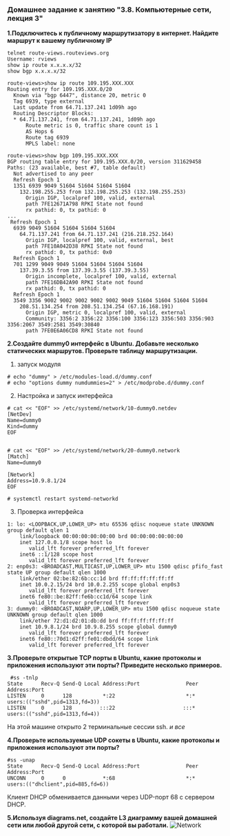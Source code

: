 ### Домашнее задание к занятию "3.8. Компьютерные сети, лекция 3"
**1.Подключитесь к публичному маршрутизатору в интернет. Найдите маршрут к вашему публичному IP**

```shell
telnet route-views.routeviews.org
Username: rviews
show ip route x.x.x.x/32
show bgp x.x.x.x/32
```

```shell
route-views>show ip route 109.195.XXX.XXX
Routing entry for 109.195.XXX.0/20
  Known via "bgp 6447", distance 20, metric 0
  Tag 6939, type external
  Last update from 64.71.137.241 1d09h ago
  Routing Descriptor Blocks:
  * 64.71.137.241, from 64.71.137.241, 1d09h ago
      Route metric is 0, traffic share count is 1
      AS Hops 6
      Route tag 6939
      MPLS label: none
```

```shell
route-views>show bgp 109.195.XXX.XXX
BGP routing table entry for 109.195.XXX.0/20, version 311629458
Paths: (23 available, best #7, table default)
  Not advertised to any peer
  Refresh Epoch 1
  1351 6939 9049 51604 51604 51604 51604
    132.198.255.253 from 132.198.255.253 (132.198.255.253)
      Origin IGP, localpref 100, valid, external
      path 7FE12671A798 RPKI State not found
      rx pathid: 0, tx pathid: 0
...
 Refresh Epoch 1
  6939 9049 51604 51604 51604 51604
    64.71.137.241 from 64.71.137.241 (216.218.252.164)
      Origin IGP, localpref 100, valid, external, best
      path 7FE10A042D38 RPKI State not found
      rx pathid: 0, tx pathid: 0x0
  Refresh Epoch 1
  701 1299 9049 9049 51604 51604 51604 51604
    137.39.3.55 from 137.39.3.55 (137.39.3.55)
      Origin incomplete, localpref 100, valid, external
      path 7FE16DB42A90 RPKI State not found
      rx pathid: 0, tx pathid: 0
  Refresh Epoch 1
  3549 3356 9002 9002 9002 9002 9002 9049 51604 51604 51604 51604
    208.51.134.254 from 208.51.134.254 (67.16.168.191)
      Origin IGP, metric 0, localpref 100, valid, external
      Community: 3356:2 3356:22 3356:100 3356:123 3356:503 3356:903 3356:2067 3549:2581 3549:30840
      path 7FE0E6A06CD8 RPKI State not found

```

**2.Создайте dummy0 интерфейс в Ubuntu. Добавьте несколько статических маршрутов. Проверьте таблицу маршрутизации.**

1. запуск модуля
```shell
# echo "dummy" > /etc/modules-load.d/dummy.conf
# echo "options dummy numdummies=2" > /etc/modprobe.d/dummy.conf
```
2. Настройка и запуск интерфейса

```shell
# cat << "EOF" >> /etc/systemd/network/10-dummy0.netdev
[NetDev]
Name=dummy0
Kind=dummy
EOF


# cat << "EOF" >> /etc/systemd/network/20-dummy0.network
[Match]
Name=dummy0

[Network]
Address=10.9.8.1/24
EOF

# systemctl restart systemd-networkd
```

3. Проверка интерфейса

```shell
1: lo: <LOOPBACK,UP,LOWER_UP> mtu 65536 qdisc noqueue state UNKNOWN group default qlen 1
    link/loopback 00:00:00:00:00:00 brd 00:00:00:00:00:00
    inet 127.0.0.1/8 scope host lo
       valid_lft forever preferred_lft forever
    inet6 ::1/128 scope host
       valid_lft forever preferred_lft forever
2: enp0s3: <BROADCAST,MULTICAST,UP,LOWER_UP> mtu 1500 qdisc pfifo_fast state UP group default qlen 1000
    link/ether 02:be:82:6b:cc:1d brd ff:ff:ff:ff:ff:ff
    inet 10.0.2.15/24 brd 10.0.2.255 scope global enp0s3
       valid_lft forever preferred_lft forever
    inet6 fe80::be:82ff:fe6b:cc1d/64 scope link
       valid_lft forever preferred_lft forever
3: dummy0: <BROADCAST,NOARP,UP,LOWER_UP> mtu 1500 qdisc noqueue state UNKNOWN group default qlen 1000
    link/ether 72:d1:d2:01:db:dd brd ff:ff:ff:ff:ff:ff
    inet 10.9.8.1/24 brd 10.9.8.255 scope global dummy0
       valid_lft forever preferred_lft forever
    inet6 fe80::70d1:d2ff:fe01:dbdd/64 scope link
       valid_lft forever preferred_lft forever

```


**3.Проверьте открытые TCP порты в Ubuntu, какие протоколы и приложения используют эти порты? Приведите несколько примеров.**

```shell
 #ss -tnlp
State      Recv-Q Send-Q Local Address:Port               Peer Address:Port     
LISTEN     0      128          *:22                       *:*                   users:(("sshd",pid=1313,fd=3))
LISTEN     0      128         :::22                      :::*                   users:(("sshd",pid=1313,fd=4))
```
На этой машине открыто 2 терминальные сессии ssh. _и все_

**4.Проверьте используемые UDP сокеты в Ubuntu, какие протоколы и приложения используют эти порты?**

```shell
#ss -unap
State      Recv-Q Send-Q Local Address:Port               Peer Address:Port     
UNCONN     0      0            *:68                       *:*                   users:(("dhclient",pid=885,fd=6))
```
Клиент DHCP обменивается данными через UDP-порт 68 с сервером DHCP.

**5.Используя diagrams.net, создайте L3 диаграмму вашей домашней сети или любой другой сети, с которой вы работали.**
![Network](https://user-images.githubusercontent.com/93760545/154792518-bd5a4367-a848-4f7a-9ddb-03f508d3510b.png)


